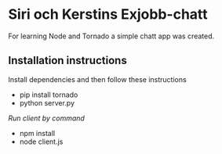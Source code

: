 # Siri och Kerstins Exjobb-chatt

For learning Node and Tornado a simple chatt app was created. 

## Installation instructions

Install dependencies and then follow these instructions

- pip install tornado
- python server.py

*Run client by command*

- npm install
- node client.js